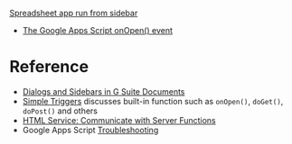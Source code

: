 [Spreadsheet app run from sidebar](sssidebar.md)

* [The Google Apps Script onOpen() event](onopen.md)

# Reference
* [Dialogs and Sidebars in G Suite Documents](https://developers.google.com/apps-script/guides/dialogs)
* [Simple Triggers](https://developers.google.com/apps-script/guides/triggers) discusses built-in function such as `onOpen()`, `doGet()`, `doPost()` and others
* [HTML Service: Communicate with Server Functions](https://developers.google.com/apps-script/guides/html/communication#closing_dialogs_and_sidebars_in_google_apps)
* Google Apps Script [Troubleshooting](https://developers.google.com/apps-script/guides/support/troubleshooting)
